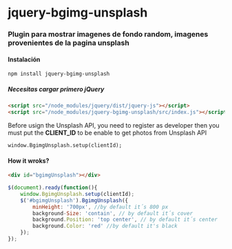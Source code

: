 # jquery-bgimg-unsplash

### Plugin para mostrar imagenes de fondo random, imagenes provenientes de la pagina unsplash

#### Instalación
```
npm install jquery-bgimg-unsplash
```

##### Necesitas cargar primero jQuery
```html
<script src="/node_modules/jquery/dist/jquery-js"></script>
<script src="/node_modules/jquery-bgimg-unsplash/src/index.js"></script>
```


Before usign the Unsplash API, you need to register as developer then you must put the **CLIENT_ID** to be enable to get photos from Unsplash API

```
window.BgimgUnsplash.setup(clientId);
```

#### How it wroks?
```html
<div id="bgimgUnsplash"></div>
```

```js
$(document).ready(function(){
	window.BgimgUnsplash.setup(clientId);
    $('#bgimgUnsplash').BgimgUnsplash({
    	minHeight: '700px', //by default it´s 800 px
        background-Size: 'contain', // by default it´s cover
        background.Position: 'top center', // by default it´s center
        background.Color: 'red' //by default it's black
    });
});
```
